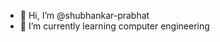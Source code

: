 - 👋 Hi, I’m @shubhankar-prabhat
- 🌱 I’m currently learning computer engineering 

<!---
shubhankar-prabhat/shubhankar-prabhat is a ✨ special ✨ repository because its `README.md` (this file) appears on your GitHub profile.
You can click the Preview link to take a look at your changes.
--->
